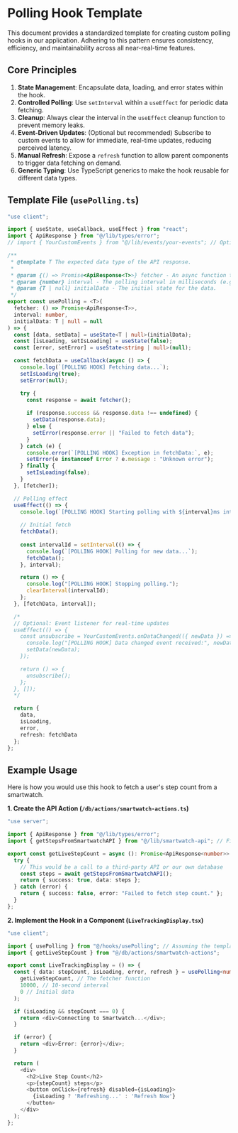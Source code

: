 # Polling Hook Template

This document provides a standardized template for creating custom polling hooks in our application. Adhering to this pattern ensures consistency, efficiency, and maintainability across all near-real-time features.

## Core Principles

1.  **State Management**: Encapsulate data, loading, and error states within the hook.
2.  **Controlled Polling**: Use `setInterval` within a `useEffect` for periodic data fetching.
3.  **Cleanup**: Always clear the interval in the `useEffect` cleanup function to prevent memory leaks.
4.  **Event-Driven Updates**: (Optional but recommended) Subscribe to custom events to allow for immediate, real-time updates, reducing perceived latency.
5.  **Manual Refresh**: Expose a `refresh` function to allow parent components to trigger data fetching on demand.
6.  **Generic Typing**: Use TypeScript generics to make the hook reusable for different data types.

## Template File (`usePolling.ts`)

```typescript
"use client";

import { useState, useCallback, useEffect } from "react";
import { ApiResponse } from "@/lib/types/error";
// import { YourCustomEvents } from "@/lib/events/your-events"; // Optional: For event-driven updates

/**
 * @template T The expected data type of the API response.
 *
 * @param {() => Promise<ApiResponse<T>>} fetcher - An async function that fetches the data.
 * @param {number} interval - The polling interval in milliseconds (e.g., 10000 for 10 seconds).
 * @param {T | null} initialData - The initial state for the data.
 */
export const usePolling = <T>(
  fetcher: () => Promise<ApiResponse<T>>,
  interval: number,
  initialData: T | null = null
) => {
  const [data, setData] = useState<T | null>(initialData);
  const [isLoading, setIsLoading] = useState(false);
  const [error, setError] = useState<string | null>(null);

  const fetchData = useCallback(async () => {
    console.log(`[POLLING HOOK] Fetching data...`);
    setIsLoading(true);
    setError(null);

    try {
      const response = await fetcher();
      
      if (response.success && response.data !== undefined) {
        setData(response.data);
      } else {
        setError(response.error || "Failed to fetch data");
      }
    } catch (e) {
      console.error(`[POLLING HOOK] Exception in fetchData:`, e);
      setError(e instanceof Error ? e.message : "Unknown error");
    } finally {
      setIsLoading(false);
    }
  }, [fetcher]);

  // Polling effect
  useEffect(() => {
    console.log(`[POLLING HOOK] Starting polling with ${interval}ms interval.`);
    
    // Initial fetch
    fetchData();
    
    const intervalId = setInterval(() => {
      console.log(`[POLLING HOOK] Polling for new data...`);
      fetchData();
    }, interval);

    return () => {
      console.log("[POLLING HOOK] Stopping polling.");
      clearInterval(intervalId);
    };
  }, [fetchData, interval]);

  /*
  // Optional: Event listener for real-time updates
  useEffect(() => {
    const unsubscribe = YourCustomEvents.onDataChanged(({ newData }) => {
      console.log("[POLLING HOOK] Data changed event received:", newData);
      setData(newData);
    });

    return () => {
      unsubscribe();
    };
  }, []);
  */

  return {
    data,
    isLoading,
    error,
    refresh: fetchData
  };
};
```

## Example Usage

Here is how you would use this hook to fetch a user's step count from a smartwatch.

**1. Create the API Action (`/db/actions/smartwatch-actions.ts`)**

```typescript
"use server";

import { ApiResponse } from "@/lib/types/error";
import { getStepsFromSmartwatchAPI } from "@/lib/smartwatch-api"; // Fictional API call

export const getLiveStepCount = async (): Promise<ApiResponse<number>> => {
  try {
    // This would be a call to a third-party API or our own database
    const steps = await getStepsFromSmartwatchAPI(); 
    return { success: true, data: steps };
  } catch (error) {
    return { success: false, error: "Failed to fetch step count." };
  }
};
```

**2. Implement the Hook in a Component (`LiveTrackingDisplay.tsx`)**

```typescript
"use client";

import { usePolling } from "@/hooks/usePolling"; // Assuming the template is saved here
import { getLiveStepCount } from "@/db/actions/smartwatch-actions";

export const LiveTrackingDisplay = () => {
  const { data: stepCount, isLoading, error, refresh } = usePolling<number>(
    getLiveStepCount, // The fetcher function
    10000, // 10-second interval
    0 // Initial data
  );

  if (isLoading && stepCount === 0) {
    return <div>Connecting to Smartwatch...</div>;
  }

  if (error) {
    return <div>Error: {error}</div>;
  }

  return (
    <div>
      <h2>Live Step Count</h2>
      <p>{stepCount} steps</p>
      <button onClick={refresh} disabled={isLoading}>
        {isLoading ? 'Refreshing...' : 'Refresh Now'}
      </button>
    </div>
  );
};